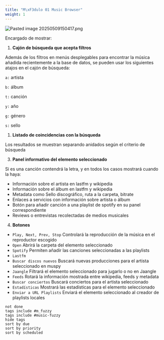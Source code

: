 ```yaml
---
title: "M\xF3dulo 01 Music Browser"
weight: 1
---
```


![Pasted image 20250509150417.png](Pasted-image-20250509150417.png)

Encargado de mostrar:

1. **Cajón de búsqueda que acepta filtros**

Además de los filtros en menús desplegables para encontrar la música añadida recientemente a la base de datos, se pueden usar los siguientes atajos en el cajón de búsqueda:


`a:` artista

`b:` álbum

`t:` canción

`y:` año

`g:` género

`s:` sello



1. **Listado de coincidencias con la búsqueda**
   
Los resultados se muestran separando anidados según el criterio de búsqueda

3. **Panel informativo del elemento seleccionado**

Si es una canción contendrá la letra, y en todos los casos mostrará cuando la haya:
- Información sobre el artista en lastfm y wikipedia
- Información sobre el álbum en lastfm y wikipedia
- Metadata como Sello discográfico, ruta a la carpeta, bitrate
- Enlaces a servicios con información sobre artista o álbum
- Botón para añadir canción a una playlist de spotify en su panel correspondiente
- Reviews o entrevistas recolectadas de medios musicales

4. **Botones**

- `Play, Next, Prev, Stop` Controlará la reproducción de la música en el reproductor escogido
- `Open` Abrirá la carpeta del elemento seleccionado
- `Spotify` Permiten añadir las canciones seleccionadas a las playlists
- `Lastfm`
- `Buscar discos nuevos` Buscará nuevas producciones para el artista seleccionado en muspy
- `Jaangle` Filtrará el elemento seleccionado para jugarlo o no en Jaangle
- `Feeds` Rotará la información mostrada entre wikipedia, feeds y metadata
- `Buscar conciertos` Buscará conciertos para el artista seleccionado
- `Estadísticas` Mostrará las estadísticas para el elemento seleccionado
- `Enviar a URL Playlists` Enviará el elemento seleccionado al creador de playlists locales

```tasks
not done
tags include #m_fuzzy
tags include #music-fuzzy 
hide tags
sort by due
sort by priority
sort by scheduled
```